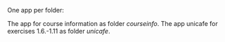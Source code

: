One app per folder:

The app for course information as folder <i>courseinfo</i>.
The app unicafe for exercises 1.6.-1.11 as folder <i>unicafe</i>.